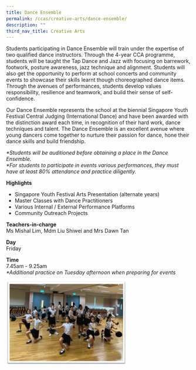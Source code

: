 ```yaml
---
title: Dance Ensemble
permalink: /ccas/creative-arts/dance-ensemble/
description: ""
third_nav_title: Creative Arts
---
```

<p>Students participating in Dance Ensemble will train under the expertise of two qualified dance instructors. Through the 4-year CCA programme, students will be taught the Tap Dance and Jazz with focusing on barrework, footwork, posture awareness, jazz technique and alignment. Students will also get the opportunity to perform at school concerts and community events to showcase their skills learnt though choreographed dance items. Through the avenues of performances, students develop values responsibility, resilience and teamwork, and build their sense of self-confidence.&nbsp;</p>
<p>Our Dance Ensemble represents the school at the biennial Singapore Youth Festival Central Judging (International Dance) and have been awarded with the distinction award each time, in recognition of their hard work, dance techniques and talent. The Dance Ensemble is an excellent avenue where young dancers come together to nurture their passion for dance, hone their dance skills and build friendship.</p>
<p><em>*Students will be auditioned before obtaining a place in the Dance Ensemble.<br /></em><em>*For students to participate in events various performances, they must have at least 80% attendance and practice diligently.</em></p>
<p><strong>Highlights</strong></p>
<ul>
<li>Singapore Youth Festival Arts Presentation (alternate years)</li>
<li>Master Classes with Dance Practitioners</li>
<li>Various Internal / External Performance Platforms</li>
<li>Community Outreach Projects</li>
</ul>
<p><strong>Teachers-in-charge<br /></strong>Ms Mishal Lim, Mdm Liu Shiwei and Mrs Dawn Tan</p>
<p><strong>Day<br /></strong>Friday</p>
<p><strong>Time<br /></strong>7.45am - 9.25am<br /><em>*Additional practice on Tuesday afternoon when preparing for events</em></p>
<img style="width: 65%;" src="/images/de.jpg">